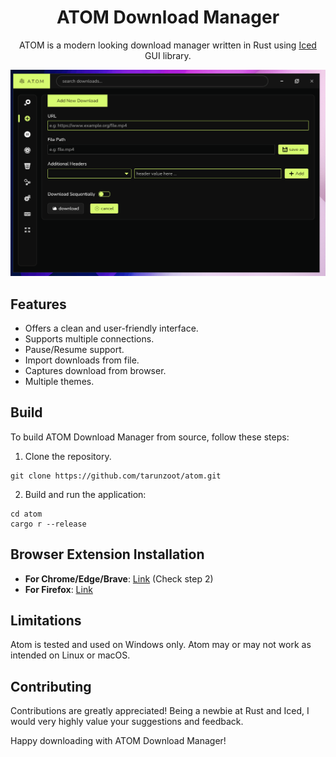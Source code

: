 <div style="text-align: center">

# ATOM Download Manager

ATOM is a modern looking download manager written in Rust using [Iced](https://github.com/iced-rs/iced) GUI library.

<!-- ![Atom Download Manager Logo]() -->

<img src="./resources/atom.gif"/>

</div>

## Features

- Offers a clean and user-friendly interface.
- Supports multiple connections.
- Pause/Resume support.
- Import downloads from file.
- Captures download from browser.
- Multiple themes.

<!-- ## Download -->
<!-- Prebuilt binaries for macOS and Windows can be downloaded from [GitHub Releases](https://github.com/yourusername/atom-download-manager). -->

## Build

To build ATOM Download Manager from source, follow these steps:

1. Clone the repository.

```
git clone https://github.com/tarunzoot/atom.git
```

2. Build and run the application:

```
cd atom
cargo r --release
```

## Browser Extension Installation

- **For Chrome/Edge/Brave**: [Link](https://support.google.com/chrome/a/answer/2714278?hl=en) (Check step 2)
- **For Firefox**: [Link](https://developer.mozilla.org/en-US/docs/Mozilla/Add-ons/WebExtensions/Your_first_WebExtension#installing)

## Limitations

Atom is tested and used on Windows only. Atom may or may not work as intended on Linux or macOS.

## Contributing

Contributions are greatly appreciated! Being a newbie at Rust and Iced, I would very highly value your suggestions and feedback.


Happy downloading with ATOM Download Manager!
